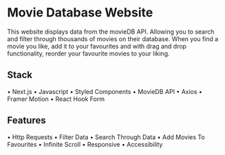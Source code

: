 # Movie Database Website

This website displays data from the movieDB API. Allowing you to search and filter through thousands of movies on their database. When you find a movie you like, add it to your favourites and with drag and drop functionality, reorder your favourite movies to your liking.

## Stack

• Next.js
• Javascript
• Styled Components
• MovieDB API
• Axios
• Framer Motion
• React Hook Form

## Features

• Http Requests
• Filter Data
• Search Through Data
• Add Movies To Favourites
• Infinite Scroll
• Responsive
• Accessibility
